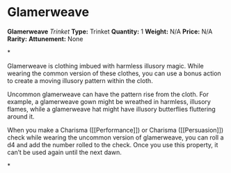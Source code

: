 # Glamerweave

**Glamerweave**
_Trinket_
**Type:** Trinket
**Quantity:** 1
**Weight:** N/A
**Price:** N/A
**Rarity:** 
**Attunement:** None

*<p>Glamerweave is clothing imbued with harmless illusory magic. While wearing the common version of these clothes, you can use a bonus action to create a moving illusory pattern within the cloth.

Uncommon glamerweave can have the pattern rise from the cloth. For example, a glamerweave gown might be wreathed in harmless, illusory flames, while a glamerweave hat might have illusory butterflies fluttering around it.

When you make a Charisma ([[Performance]]) or Charisma ([[Persuasion]]) check while wearing the uncommon version of glamerweave, you can roll a d4 and add the number rolled to the check. Once you use this property, it can’t be used again until the next dawn.</p>*
